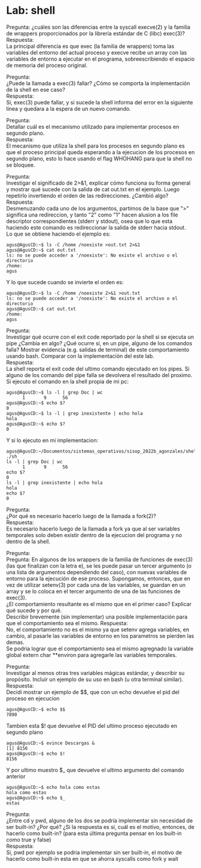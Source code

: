 # Lab: shell

Pregunta:
¿cuáles son las diferencias entre la syscall execve(2) y la familia de wrappers proporcionados por la librería estándar de C (libc) exec(3)?  
Respuesta:  
La principal diferencia es que exec (la familia de wrappers) toma las variables del entorno del actual proceso y execve recibe un array con 
las variables de entorno a ejecutar en el programa, sobreescribiendo el espacio de memoria del proceso original.  
  
Pregunta:  
¿Puede la llamada a exec(3) fallar? ¿Cómo se comporta la implementación de la shell en ese caso?  
Respuesta:  
Si, exec(3) puede fallar, y si sucede la shell informa del error en la siguiente linea y quedara a la espera de un nuevo comando.  
  
Pregunta:  
Detallar cuál es el mecanismo utilizado para implementar procesos en segundo plano.  
Respuesta:  
El mecanismo que utiliza la shell para los procesos en segundo plano es que el proceso principal queda esperando a la ejecucion de los procesos 
en segundo plano, esto lo hace usando el flag WHOHANG para que la shell no se bloquee.  
  
Pregunta:  
Investigar el significado de 2>&1, explicar cómo funciona su forma general y mostrar qué sucede con la salida de cat out.txt en el ejemplo. Luego repetirlo invertiendo el orden de las redirecciones. ¿Cambió algo?  
Respuesta:  
Desmenuzando cada uno de los argumentos, partimos de la base que ">" significa una redireccion, y tanto "2" como "1" hacen alusion a los file descriptor 
correspondientes (stderr y stdout), osea que lo que esta haciendo este comando es redireccionar la salida de stderr hacia stdout.  
Lo que se obtiene haciendo el ejemplo es:  
~~~
agus@AgusCD:~$ ls -C /home /noexiste >out.txt 2>&1
agus@AgusCD:~$ cat out.txt
ls: no se puede acceder a '/noexiste': No existe el archivo o el directorio
/home:
agus
~~~
Y lo que sucede cuando se invierte el orden es:  
~~~
agus@AgusCD:~$ ls -C /home /noexiste 2>&1 >out.txt
ls: no se puede acceder a '/noexiste': No existe el archivo o el directorio
agus@AgusCD:~$ cat out.txt
/home:
agus
~~~
  
Pregunta:  
Investigar qué ocurre con el exit code reportado por la shell si se ejecuta un pipe ¿Cambia en algo? ¿Qué ocurre si, en un pipe, alguno de los comandos falla? Mostrar evidencia (e.g. salidas de terminal) de este comportamiento usando bash. Comparar con la implementación del este lab.  
Respuesta:  
La shell reporta el exit code del ultimo comando ejecutado en los pipes. Si alguno de los comando del pipe falla se devolvera el resultado del proximo.  
Si ejecuto el comando en la shell propia de mi pc:
~~~
agus@AgusCD:~$ ls -l | grep Doc | wc
      1       9      56
agus@AgusCD:~$ echo $?
0
agus@AgusCD:~$ ls -l | grep inexistente | echo hola
hola
agus@AgusCD:~$ echo $?
0
~~~
Y si lo ejecuto en mi implementacion:
~~~
agus@AgusCD:~/Documentos/sistemas_operativos/sisop_2022b_agonzales/shell$ ./sh
ls -l | grep Doc | wc
      1       9      56
echo $?
0
ls -l | grep inexistente | echo hola
hola
echo $?
0
~~~
  
Pregunta:  
¿Por qué es necesario hacerlo luego de la llamada a fork(2)?  
Respuesta:  
Es necesario hacerlo luego de la llamada a fork ya que al ser variables temporales solo deben existir dentro de la ejecucion del programa y no dentro de la shell.  
  
Pregunta:  
Pregunta: En algunos de los wrappers de la familia de funciones de exec(3) (las que finalizan con la letra e), se les puede pasar un tercer argumento (o una lista de argumentos dependiendo del caso), con nuevas variables de entorno para la ejecución de ese proceso. Supongamos, entonces, que en vez de utilizar setenv(3) por cada una de las variables, se guardan en un array y se lo coloca en el tercer argumento de una de las funciones de exec(3).  
¿El comportamiento resultante es el mismo que en el primer caso? Explicar qué sucede y por qué.  
Describir brevemente (sin implementar) una posible implementación para que el comportamiento sea el mismo.
Respuesta:  
No, el comportamiento no es el mismo ya que setenv agrega variables, en cambio, al pasarle las variables de entorno en los parametros se pierden las demas.  
Se podria lograr que el comportamiento sea el mismo agregnado la variable global extern char **environ para agregarle las variables temporales.  
  
Pregunta:  
Investigar al menos otras tres variables mágicas estándar, y describir su propósito. Incluir un ejemplo de su uso en bash (u otra terminal similar).  
Respuesta:  
Decidi mostrar un ejemplo de $$, que con un echo devuelve el pid del proceso en ejecucion  
~~~
agus@AgusCD:~$ echo $$
7890
~~~
Tambien esta $! que devuelve el PID del ultimo proceso ejecutado en segundo plano
~~~
agus@AgusCD:~$ evince Descargas &
[1] 8156
agus@AgusCD:~$ echo $!
8156
~~~
Y por ultimo muestro $_ que devuelve el ultimo argumento del comando anterior
~~~
agus@AgusCD:~$ echo hola como estas
hola como estas
agus@AgusCD:~$ echo $_
estas
~~~

Pregunta:  
¿Entre cd y pwd, alguno de los dos se podría implementar sin necesidad de ser built-in? ¿Por qué? ¿Si la respuesta es sí, cuál es el motivo, entonces, de hacerlo como built-in? (para esta última pregunta pensar en los built-in como true y false)  
Respuesta:  
Si, pwd por ejemplo se podria implementar sin ser built-in, el motivo de hacerlo como built-in esta en que se ahorra syscalls como fork y wait  

